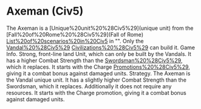 # Axeman (Civ5)

The Axeman is a [Unique%20unit%20%28Civ5%29](unique unit) from the [Fall%20of%20Rome%20%28Civ5%29](Fall of Rome) [List%20of%20scenarios%20in%20Civ5](scenario) in "". Only the [Vandal%20%28Civ5%29](Vandal) [Civilizations%20%28Civ5%29](civilization) can build it.
Game Info.
Strong, front-line land Unit, which can only be built by the Vandals. It has a higher Combat Strength than the [Swordsman%20%28Civ5%29](Swordsman), which it replaces. It starts with the Charge [Promotions%20%28Civ5%29](promotion), giving it a combat bonus against damaged units.
Strategy.
The Axeman is the Vandal unique unit. It has a slightly higher Combat Strength than the Swordsman, which it replaces. Additionally it does not require any resources. It starts with the Charge promotion, giving it a combat bonus against damaged units.